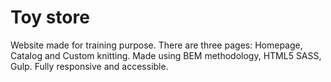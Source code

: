 # Toy store

Website made for training purpose. 
There are three pages: Homepage, Catalog and Custom knitting.
Made using BEM methodology, HTML5 SASS, Gulp.
Fully responsive and accessible. 

